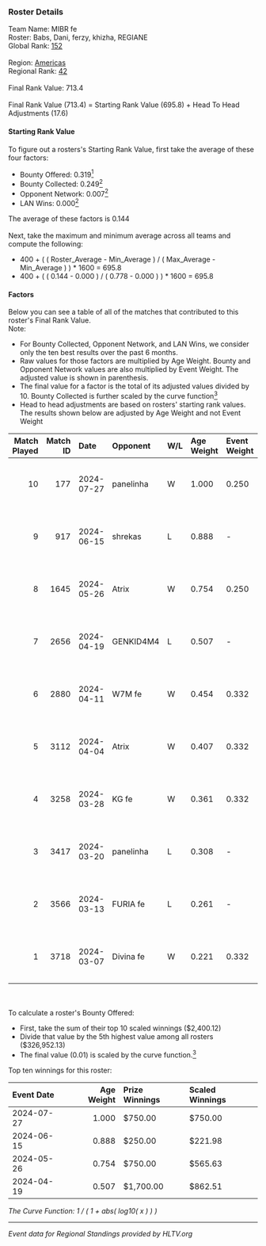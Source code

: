 ### Roster Details<br />
Team Name: MIBR fe<br />
Roster: Babs, Dani, ferzy, khizha, REGIANE<br />
Global Rank: [152](../standings_global.md)<br />
<br />
Region: [Americas]( ../standings_americas.md)<br />
Regional Rank: [42]( ../standings_americas.md)<br />
<br />
Final Rank Value:  713.4<br />
<br />
Final Rank Value (713.4) = Starting Rank Value (695.8) + Head To Head Adjustments (17.6)<br />

#### Starting Rank Value<br />
To figure out a rosters's Starting Rank Value, first take the average of these four factors:<br />
- Bounty Offered: 0.319[<sup>1</sup>](#table2)
- Bounty Collected: 0.249[<sup>2</sup>](#table1)
- Opponent Network: 0.007[<sup>2</sup>](#table1)
- LAN Wins: 0.000[<sup>2</sup>](#table1)

The average of these factors is 0.144<br />
<br />
Next, take the maximum and minimum average across all teams and compute the following:<br />
- 400 + ( ( Roster_Average - Min_Average ) / ( Max_Average - Min_Average ) ) * 1600 = 695.8
- 400 + ( ( 0.144 - 0.000 ) / ( 0.778 - 0.000 ) ) * 1600 = 695.8


#### Factors<br />
Below you can see a table of all of the matches that contributed to this roster's Final Rank Value.<br />
Note:<br />

- For Bounty Collected, Opponent Network, and LAN Wins, we consider only the ten best results over the past 6 months.
- Raw values for those factors are multiplied by Age Weight. Bounty and Opponent Network values are also multiplied by Event Weight. The adjusted value is shown in parenthesis.
- The final value for a factor is the total of its adjusted values divided by 10. Bounty Collected is further scaled by the curve function[<sup>3</sup>](#curveFunction)
- Head to head adjustments are based on rosters' starting rank values. The results shown below are adjusted by Age Weight and not Event Weight
<span id="table1"></span><br />


| Match Played | Match ID | Date       | Opponent  | W/L | Age Weight | Event Weight | Bounty Collected | Opponent Network | LAN Wins  | H2H Adj. | Roster                             |
| -: | -: | :- | :- | :- | :- | :- | :- | :- | :- | -: | :- |
|           10 |      177 | 2024-07-27 | panelinha | W   | 1.000      | 0.250        | 0.033 (0.008)    | 0.158 (0.039)    | 0 (0.000) |    22.38 | Babs, Dani, ferzy, khizha, REGIANE |
|            9 |      917 | 2024-06-15 | shrekas   | L   | 0.888      | -            | -                | -                | -         |   -15.73 | Babs, Dani, ferzy, khizha, REGIANE |
|            8 |     1645 | 2024-05-26 | Atrix     | W   | 0.754      | 0.250        | 0.003 (0.001)    | 0.061 (0.012)    | 0 (0.000) |    10.36 | Babs, Dani, ferzy, khizha, REGIANE |
|            7 |     2656 | 2024-04-19 | GENKID4M4 | L   | 0.507      | -            | -                | -                | -         |    -9.76 | Babs, Dani, ferzy, khizha, REGIANE |
|            6 |     2880 | 2024-04-11 | W7M fe    | W   | 0.454      | 0.332        | 0.002 (0.000)    | 0.050 (0.007)    | 0 (0.000) |     5.87 | Babs, Dani, ferzy, khizha, REGIANE |
|            5 |     3112 | 2024-04-04 | Atrix     | W   | 0.407      | 0.332        | 0.003 (0.000)    | 0.061 (0.008)    | 0 (0.000) |     5.61 | Babs, Dani, ferzy, khizha, REGIANE |
|            4 |     3258 | 2024-03-28 | KG fe     | W   | 0.361      | 0.332        | 0.002 (0.000)    | 0.004 (0.000)    | 0 (0.000) |     3.21 | Babs, Dani, ferzy, khizha, REGIANE |
|            3 |     3417 | 2024-03-20 | panelinha | L   | 0.308      | -            | -                | -                | -         |    -2.78 | Babs, Dani, ferzy, khizha, REGIANE |
|            2 |     3566 | 2024-03-13 | FURIA fe  | L   | 0.261      | -            | -                | -                | -         |    -4.46 | Babs, Dani, ferzy, khizha, REGIANE |
|            1 |     3718 | 2024-03-07 | Divina fe | W   | 0.221      | 0.332        | 0.002 (0.000)    | 0.022 (0.002)    | 0 (0.000) |     2.87 | Babs, Dani, ferzy, khizha, REGIANE |

<br />
<span id="table2"></span><br />
To calculate a roster's Bounty Offered:<br />

- First, take the sum of their top 10 scaled winnings ($2,400.12)
- Divide that value by the 5th highest value among all rosters ($326,952.13)
- The final value (0.01) is scaled by the curve function.[<sup>3</sup>](#curveFunction)

Top ten winnings for this roster:<br />

| Event Date | Age Weight | Prize Winnings | Scaled Winnings |
| :- | -: | :- | :- |
| 2024-07-27 |      1.000 | $750.00        | $750.00         |
| 2024-06-15 |      0.888 | $250.00        | $221.98         |
| 2024-05-26 |      0.754 | $750.00        | $565.63         |
| 2024-04-19 |      0.507 | $1,700.00      | $862.51         |


<span id="curveFunction"></span>_The Curve Function: 1 / ( 1 + abs( log10( x ) ) )_<br />

---
_Event data for Regional Standings provided by HLTV.org_<br />
